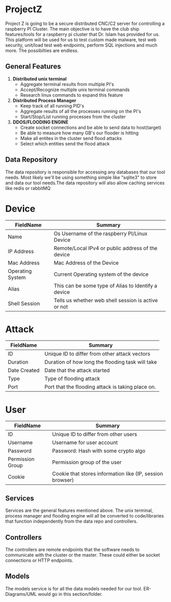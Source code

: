 # ProjectZ
Project Z is going to be a secure distributed CNC/C2 server for controlling a raspberry PI Cluster. The main objective is to have the club ship features/tools for a raspberry pi cluster that Dr. Islam has provided for us. This platform will be used for us to test custom made malware, test web security, unit/load test web endpoints, perform SQL injections and much more. The possibilties are endless.


## General Features

1. **Distributed unix terminal**
    * Aggregate terminal results from multiple PI's
    * Accept/Recognize multiple unix terminal commands
    * Research linux commands to expand this feature
2. **Distributed Process Manager**
    * Keep track of all running PID's
    * Aggregate results of all the processes running on the PI's
    * Start/Stop/List running processes from the cluster
3. **DDOS/FLOODING ENGINE**
    * Create socket connections and be able to send data to host(target)
    * Be able to measure how many GB's our flooder is hitting
    * Make all entites in the cluster send flood attacks
    * Select which entities send the flood attack


## Data Repository
The data repository is responsible for accessing any databases that our tool needs. Most likely we'll be using something simple like "sqlite3" to store and data our tool needs.The data repository will also allow caching services like redis or rabbitMQ


# Device 

| FieldName        | Summary                                             |
|------------------|-----------------------------------------------------|
| Name             | Os Username of the raspberry PI/Linux Device        |
| IP Address       | Remote/Local IPv4 or public address of the device   |
| Mac Address      | Mac Address of the Device                           |
| Operating System | Current Operating system of the device              |
| Alias            | This can be some type of Alias to Identify a device |
| Shell Session    | Tells us whether web shell session is active or not |

# Attack

| FieldName    | Summary                                            |
|--------------|----------------------------------------------------|
| ID           | Unique ID to differ from other attack vectors      |
| Duration     | Duration of how long the flooding task will take   |
| Date Created | Date that the attack started                       |
| Type         | Type of flooding attack                            |
| Port         | Port that the flooding attack is taking place on.  |

# User
| FieldName        | Summary                                                   |
|------------------|-----------------------------------------------------------|
| ID               | Unique ID to differ from other users                      |
| Username         | Username for user account                                 |
| Password         | Password: Hash with some crypto algo                      |
| Permission Group | Permission group of the user                              |
| Cookie           | Cookie that stores information like (IP, session browser) |

## Services
Services are the general features mentioned above. The unix terminal, process manager and flooding engine will all be converted to code/libraries that function independently from the data repo and controllers.


## Controllers
The controllers are remote endpoints that the software needs to communicate with the cluster or the master. These could either be socket connections or HTTP endpoints.


## Models
The models service is for all the data models needed for our tool. ER-Diagrams/UML would go in this section/folder.


